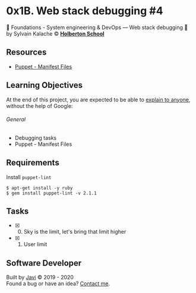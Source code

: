 # 0x1B. Web stack debugging #4
:open_file_folder:
Foundations - System engineering & DevOps ― Web stack debugging
:bust_in_silhouette:
by Sylvain Kalache
:copyright:
**[Holberton School](https://www.holbertonschool.com/)**

## Resources
* [Puppet - Manifest Files](https://www.tutorialspoint.com/puppet/puppet_manifest_files.htm)

## Learning Objectives
At the end of this project, you are expected to be able to [explain to anyone](https://fs.blog/2012/04/feynman-technique/), without the help of Google:
###### General
* Debugging tasks
* Puppet - Manifest Files

## Requirements
Install ```puppet-lint```
```
$ apt-get install -y ruby
$ gem install puppet-lint -v 2.1.1
```

## Tasks
* [x] 0. Sky is the limit, let's bring that limit higher
* [x] 1. User limit

## Software Developer
Built by [Javi](https://github.com/javi0b01) :copyright: 2019 - 2020  
Found a bug or have an idea? [Contact me](https://www.linkedin.com/in/javi0b01/).
